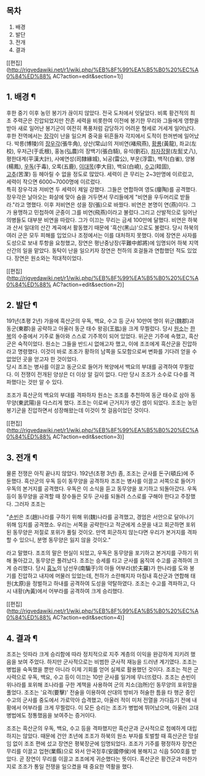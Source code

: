## 목차

    

1. 배경 
2. 발단 
3. 전개 
4. 결과 

[[편집](http://rigvedawiki.net/r1/wiki.php/%EB%8F%99%EA%B5%B0%20%EC%A0%84%ED%88%
AC?action=edit&section=1)]

## 1. 배경 ¶

후한 중기 이후 농민 봉기가 끊이지 않았다. 전국 도처에서 잇달았다. 비록 황건적의 최초 주력군은 진압되었지만 잔존 세력을 비롯한여 이전에
봉기한 무리와 그들에게 영향을 받아 새로 일어난 봉기군이 여전히 폭풍처럼 감당하기 어려운 형세로 거세게 일어났다. 후한 전역에서는
[장각](%EC%9E%A5%EA%B0%81.md)이 난을 일으켜 중국을 뒤흔들자 각지에서 도적이 한꺼번에 일어났다. 박릉(博陵)의
[장우각](%EC%9E%A5%EC%9A%B0%EA%B0%81.md)(張牛角), 상산(常山)의 저비연(褚飛燕),
[황룡](%ED%99%A9%EB%A3%A1.md)(黃龍), 좌교(左校), 우저근(于氐根), 홍농(弘農)의 장백기(張白騎),
유석(劉石), [좌자장팔](%EC%A2%8C%EC%9E%90%EC%9E%A5%ED%8C%94.md)(左髭丈八), 평한대계(平漢大計),
사예연성(司隸緣城), 뇌공(雷公), 부운(浮雲), 백작(白雀), 양봉(楊鳳),
[우독](%EC%9A%B0%EB%8F%85.md)(于毒), 오록(五鹿),
[이대목](%EC%9D%B4%EB%8C%80%EB%AA%A9.md)(李大目), 백요(白嶢),
[수고](%EC%88%98%EA%B3%A0.md)(畦固),  
[고추](%EA%B3%A0%EC%B6%94.md)(苦㵵) 등 헤아릴 수 없을 정도로 많았다. 세력이 큰 무리는 2~3만명에 이르렀고,
세력이 작으면 6000~7000명에 이르렀다.  
특히 장우각과 저비연 두 세력이 제일 강했다. 그들은 연합하여 영도(癭陶)를 공격했다. 장우각은 날아오는 화살에 맞아 숨을 거두면서
무리들에게 "비연을 우두머리로 받들라."라고 명했다. 이후 저비연은 성을 장(張)으로 바꿨다. 비연은 본명이 연(燕)이다. 그가 용맹하고
민첩하여 군중이 그를 비연(飛燕)이라고 불렀다.그리고 산발적으로 일어난 의병들도 대부분 비연을 따랐다. 그가 이끄는 무리는 금세 100만에
달했다. 비연은 하북과 산서 일대의 산간 계곡에서 활동했기 때문에 '흑산(黑山)'으로도 불렸다. 당시 하북의 여러 군은 모두 피해를 입었으나
조정에서는 이를 대처하지 못했다. 이에 장연은 사자를 도성으로 보내 투항을 요청했고, 장연은 평난중낭장(平難中郎將)에 임명되어 하북 지역
산간의 일을 맡았다. 동탁이 난을 일으키자 장연은 천하의 호걸들과 연합했던 적도 있었다. 장연은 원소와는 적대적이었다.

  

[[편집](http://rigvedawiki.net/r1/wiki.php/%EB%8F%99%EA%B5%B0%20%EC%A0%84%ED%88%
AC?action=edit&section=2)]

## 2. 발단 ¶

191년(초평 2년) 가을에 흑산군의 우독, 백요, 수고 등 군사 10만여 명이 위군(魏郡)과 동군(東郡)을 공략하고 아울러 동군 태수
왕굉(王肱)을 크게 무찔렀다. 당시 [원소](%EC%9B%90%EC%86%8C.md)는
[한복](%ED%95%9C%EB%B3%B5.md)의 수중에서 기주로 돌아와 스스로 기주목이 되어 있었다. 위군은 기주에 속했고,
흑산군은 숙적이었다. 원소는 그들을 반드시 없애고자 했고, 이에 조조에게 흑산군을 진압하라고 명령했다. 이것이 바로 조조가 황하의 남쪽을
도모함으로써 변화를 기다려 얻을 수 없었던 곳을 얻고자 한 것이었다.  
당시 조조는 병사를 이끌고 동군으로 들어가 복양에서 백요의 부대를 공격하여 무찔렀다. 이 전쟁이 전개된 양상은 더 이상 알 길이 없다. 다만
당시 조조가 소수로 다수를 격파했다는 것만 알 수 있다.

  

조조가 흑산군의 백요의 부대를 격파하자 원소는 조조를 추천하여 동군 태수로 삼아 동무양(東武陽)을 다스리게 했다. 조조는 이로써 근거지가
생긴 셈이 되었다. 조조는 농민 봉기군을 진압하면서 성장해왔는데 이것이 첫 걸음이었던 것이다.

  

[[편집](http://rigvedawiki.net/r1/wiki.php/%EB%8F%99%EA%B5%B0%20%EC%A0%84%ED%88%
AC?action=edit&section=3)]

## 3. 전개 ¶

물론 전쟁은 아직 끝나지 않았다. 192년(초평 3년) 좀, 조조는 군사를 돈구(頓丘)에 주둔했다. 흑산군의 우독 등이 동무양을 공격하자
조조는 병사를 이끌고 서쪽으로 들어가 우독의 본거지를 공격했다. 우독은 이 소식을 듣고 동무양을 포기하고 되돌아갔다. 우독 등이 동무양을
공격할 때 장수들은 모두 군사를 되돌려 스스로를 구해야 한다고 주장했다. 그러자 조조는

  

"[손빈](%EC%86%90%EB%B9%88.md)은 조(趙)나라를 구하기 위해 위(魏)나라를 공격했고, 경엄은 서안으로 달아나기 위해
임치를 공격했소. 우리는 서쪽을 공략한다고 적군에게 소문을 내고 회군하면 포위된 동무양은 저절로 포위가 풀릴 것이오. 만역 회군하지 않는다면
우리가 본거지를 격파할 수 있으니, 분명 동무양은 잃지 않을 것이오."

  

라고 말했다. 조조의 말은 현실이 되었고, 우독은 동무양을 포기하고 본거지를 구하기 위해 돌아갔고, 동무양은 풀려났다. 조조는 승세를 타고
군사를 움직여 수고를 공격하여 크게 승리했다. 당시 [흉노](%ED%9D%89%EB%85%B8.md)의 남선우(南騸于)의 아들
어부라(於夫羅)가 한나라를 도와 봉기를 진압하고 내지에 머물러 있었는데, 천하가 소란해지자 마침내 흑산군과 연합해 태원(太原)을 정벌하고
하내를 공격하여 도성을 약탈하였다. 조조는 수고를 격파하고, 다시 내황(內黃)에서 어부라를 공격하여 크게 승리했다.

  

[[편집](http://rigvedawiki.net/r1/wiki.php/%EB%8F%99%EA%B5%B0%20%EC%A0%84%ED%88%
AC?action=edit&section=4)]

## 4. 결과 ¶

조조는 잇따라 크게 승리함에 따라 정치적으로 지주 계층의 이익을 완강하게 지키려 했음을 보여 주었다. 하지만 군사적으로는 비범한 군사적
재능을 드러낸 계기였다. 조조는 병법을 숙독했을 뿐만 아니라 이제 기회를 얻어 실제로 활용했던 것이다. 조조는 적은 군사력으로 우독, 백요,
수고 등이 이끄는 10만 군사를 일거에 무너뜨렸다. 조조는 손빈이 위나라를 포위해 조나라를 구한 계책을 사용하여 군의 치소(治所)인 동무양의
포위망을 풀었다. 조조는 '요격(要擊)' 전술을 이용하여 산대의 방비가 허술한 틈을 타 행군 중인 수고의 군사를 중도에서 가로막아 습격했고,
아울러 적이 미처 전열을 가다듬기 전에 내황에서 어부라를 크게 무찔렀다. 이 모든 승리는 조조가 병법에 뛰어났으며, 아울러 고대 병법에도
정통했음을 보여주는 증거이다.

  

조조는 흑산군의 우독, 백요, 수고 등을 격파했지만 흑산군과 군사적으로 첨예하게 대립하지는 않았다. 때문에 건안 초년에 조조가 하북의 원소
부자를 토벌할 때 흑산군은 망설임 없이 조조 편에 섰고 장연은 평북장군에 임명되었다. 조조가 기주를 평정하자 장연은 무리를 이끌고
업현(業縣)으로 와서 안국정후(安國停侯)에 봉해지고 식읍 500호를 받았다. 곧 장연이 무리를 이끌고 조조에게 귀순했다는 뜻이다. 흑산군은
황건군과 마찬가지로 조조가 통일 전쟁을 일으켰을 때 중요한 역활을 했다.

